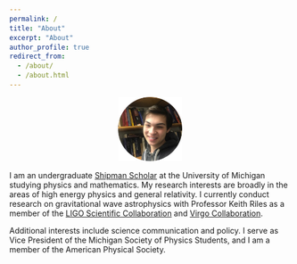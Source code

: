 ```yaml
---
permalink: /
title: "About"
excerpt: "About"
author_profile: true
redirect_from: 
  - /about/
  - /about.html
---
```

<p align="center"><img src = "/images/grantweldon.jpg" height="115" width="115"></p>


I am an undergraduate <a href="https://shipmansociety.com/about-us/">Shipman Scholar</a> at the University of Michigan studying physics and mathematics. My research interests are broadly in the areas of high energy physics and general relativity. I currently conduct research on gravitational wave astrophysics with Professor Keith Riles as a member of the <a href="https://ligo.caltech.edu">LIGO Scientific Collaboration</a> and <a href="http://public.virgo-gw.eu/the-virgo-collaboration/">Virgo Collaboration</a>.

Additional interests include science communication and policy. I serve as Vice President of the Michigan Society of Physics Students, and I am a member of the American Physical Society.
